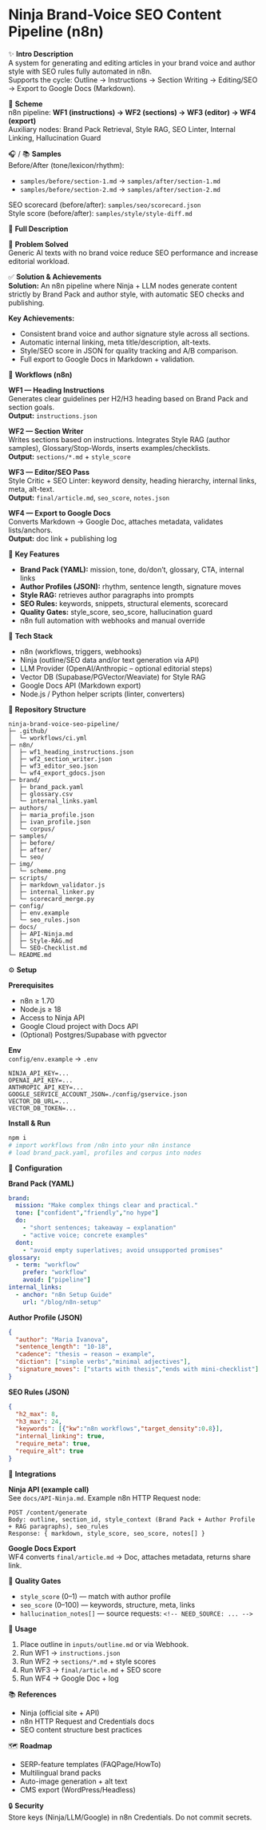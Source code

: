 # Ninja Brand-Voice SEO Content Pipeline (n8n)

✨ **Intro Description**  
A system for generating and editing articles in your brand voice and author style with SEO rules fully automated in n8n.  
Supports the cycle: Outline → Instructions → Section Writing → Editing/SEO → Export to Google Docs (Markdown).

🧭 **Scheme**  
n8n pipeline: **WF1 (instructions) → WF2 (sections) → WF3 (editor) → WF4 (export)**  
Auxiliary nodes: Brand Pack Retrieval, Style RAG, SEO Linter, Internal Linking, Hallucination Guard

🎧 / 📚 **Samples**  
Before/After (tone/lexicon/rhythm):  
- `samples/before/section-1.md` → `samples/after/section-1.md`  
- `samples/before/section-2.md` → `samples/after/section-2.md`  

SEO scorecard (before/after): `samples/seo/scorecard.json`  
Style score (before/after): `samples/style/style-diff.md`  

📖 **Full Description**  

🧩 **Problem Solved**  
Generic AI texts with no brand voice reduce SEO performance and increase editorial workload.

✅ **Solution & Achievements**  
**Solution:** An n8n pipeline where Ninja + LLM nodes generate content strictly by Brand Pack and author style, with automatic SEO checks and publishing.  

**Key Achievements:**  
- Consistent brand voice and author signature style across all sections.  
- Automatic internal linking, meta title/description, alt-texts.  
- Style/SEO score in JSON for quality tracking and A/B comparison.  
- Full export to Google Docs in Markdown + validation.

🧱 **Workflows (n8n)**  

**WF1 — Heading Instructions**  
Generates clear guidelines per H2/H3 heading based on Brand Pack and section goals.  
**Output:** `instructions.json`

**WF2 — Section Writer**  
Writes sections based on instructions. Integrates Style RAG (author samples), Glossary/Stop-Words, inserts examples/checklists.  
**Output:** `sections/*.md` + `style_score`

**WF3 — Editor/SEO Pass**  
Style Critic + SEO Linter: keyword density, heading hierarchy, internal links, meta, alt-text.  
**Output:** `final/article.md`, `seo_score`, `notes.json`

**WF4 — Export to Google Docs**  
Converts Markdown → Google Doc, attaches metadata, validates lists/anchors.  
**Output:** doc link + publishing log

🧰 **Key Features**  
- **Brand Pack (YAML):** mission, tone, do/don’t, glossary, CTA, internal links  
- **Author Profiles (JSON):** rhythm, sentence length, signature moves  
- **Style RAG:** retrieves author paragraphs into prompts  
- **SEO Rules:** keywords, snippets, structural elements, scorecard  
- **Quality Gates:** style_score, seo_score, hallucination guard  
- n8n full automation with webhooks and manual override

🔨 **Tech Stack**  
- n8n (workflows, triggers, webhooks)  
- Ninja (outline/SEO data and/or text generation via API)  
- LLM Provider (OpenAI/Anthropic – optional editorial steps)  
- Vector DB (Supabase/PGVector/Weaviate) for Style RAG  
- Google Docs API (Markdown export)  
- Node.js / Python helper scripts (linter, converters)

📇 **Repository Structure**

```
ninja-brand-voice-seo-pipeline/
├─ .github/
│  └─ workflows/ci.yml
├─ n8n/
│  ├─ wf1_heading_instructions.json
│  ├─ wf2_section_writer.json
│  ├─ wf3_editor_seo.json
│  └─ wf4_export_gdocs.json
├─ brand/
│  ├─ brand_pack.yaml
│  ├─ glossary.csv
│  └─ internal_links.yaml
├─ authors/
│  ├─ maria_profile.json
│  ├─ ivan_profile.json
│  └─ corpus/
├─ samples/
│  ├─ before/
│  ├─ after/
│  └─ seo/
├─ img/
│  └─ scheme.png
├─ scripts/
│  ├─ markdown_validator.js
│  ├─ internal_linker.py
│  └─ scorecard_merge.py
├─ config/
│  ├─ env.example
│  └─ seo_rules.json
├─ docs/
│  ├─ API-Ninja.md
│  ├─ Style-RAG.md
│  └─ SEO-Checklist.md
└─ README.md
```

⚙️ **Setup**  

**Prerequisites**  
- n8n ≥ 1.70  
- Node.js ≥ 18  
- Access to Ninja API  
- Google Cloud project with Docs API  
- (Optional) Postgres/Supabase with pgvector  

**Env**  
`config/env.example` → `.env`

```
NINJA_API_KEY=...
OPENAI_API_KEY=...
ANTHROPIC_API_KEY=...
GOOGLE_SERVICE_ACCOUNT_JSON=./config/gservice.json
VECTOR_DB_URL=...
VECTOR_DB_TOKEN=...
```

**Install & Run**

```bash
npm i
# import workflows from /n8n into your n8n instance
# load brand_pack.yaml, profiles and corpus into nodes
```

🧩 **Configuration**  

**Brand Pack (YAML)**

```yaml
brand:
  mission: "Make complex things clear and practical."
  tone: ["confident","friendly","no hype"]
  do:
    - "short sentences; takeaway → explanation"
    - "active voice; concrete examples"
  dont:
    - "avoid empty superlatives; avoid unsupported promises"
glossary:
  - term: "workflow"
    prefer: "workflow"
    avoid: ["pipeline"]
internal_links:
  - anchor: "n8n Setup Guide"
    url: "/blog/n8n-setup"
```

**Author Profile (JSON)**

```json
{
  "author": "Maria Ivanova",
  "sentence_length": "10-18",
  "cadence": "thesis → reason → example",
  "diction": ["simple verbs","minimal adjectives"],
  "signature_moves": ["starts with thesis","ends with mini-checklist"]
}
```

**SEO Rules (JSON)**

```json
{
  "h2_max": 8,
  "h3_max": 24,
  "keywords": [{"kw":"n8n workflows","target_density":0.8}],
  "internal_linking": true,
  "require_meta": true,
  "require_alt": true
}
```

🔌 **Integrations**  

**Ninja API (example call)**  
See `docs/API-Ninja.md`. Example n8n HTTP Request node:

```
POST /content/generate
Body: outline, section_id, style_context (Brand Pack + Author Profile + RAG paragraphs), seo_rules
Response: { markdown, style_score, seo_score, notes[] }
```

**Google Docs Export**  
WF4 converts `final/article.md` → Doc, attaches metadata, returns share link.

🧪 **Quality Gates**  
- `style_score` (0–1) — match with author profile  
- `seo_score` (0–100) — keywords, structure, meta, links  
- `hallucination_notes[]` — source requests: `<!-- NEED_SOURCE: ... -->`

📌 **Usage**  
1. Place outline in `inputs/outline.md` or via Webhook.  
2. Run WF1 → `instructions.json`  
3. Run WF2 → `sections/*.md` + style scores  
4. Run WF3 → `final/article.md` + SEO score  
5. Run WF4 → Google Doc + log

📚 **References**  
- Ninja (official site + API)  
- n8n HTTP Request and Credentials docs  
- SEO content structure best practices

🗺️ **Roadmap**  
- SERP-feature templates (FAQPage/HowTo)  
- Multilingual brand packs  
- Auto-image generation + alt text  
- CMS export (WordPress/Headless)

🔒 **Security**  
Store keys (Ninja/LLM/Google) in n8n Credentials. Do not commit secrets.
